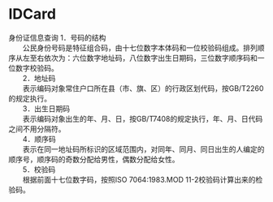 # IDCard
身份证信息查询
    1．号码的结构<br>
　　公民身份号码是特征组合码，由十七位数字本体码和一位校验码组成。排列顺序从左至右依次为：六位数字地址码，八位数字出生日期码，三位数字顺序码和一位数字校验码。<br>
　　2．地址码<br>
　　表示编码对象常住户口所在县（市、旗、区）的行政区划代码，按GB/T2260的规定执行。<br>
　　3．出生日期码<br>
　　表示编码对象出生的年、月、日，按GB/T7408的规定执行，年、月、日代码之间不用分隔符。<br>
　　4．顺序码<br>
　　表示在同一地址码所标识的区域范围内，对同年、同月、同日出生的人编定的顺序号，顺序码的奇数分配给男性，偶数分配给女性。<br>
　　5．校验码<br>
　　根据前面十七位数字码，按照ISO 7064:1983.MOD 11-2校验码计算出来的检验码。<br>

